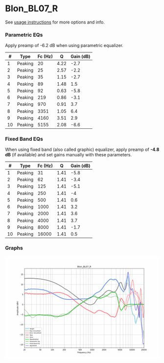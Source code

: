 # Blon_BL07_R
See [usage instructions](https://github.com/jaakkopasanen/AutoEq#usage) for more options and info.

### Parametric EQs
Apply preamp of -6.2 dB when using parametric equalizer.

|   # | Type    |   Fc (Hz) |    Q |   Gain (dB) |
|-----|---------|-----------|------|-------------|
|   1 | Peaking |        20 | 4.22 |        -2.7 |
|   2 | Peaking |        25 | 2.57 |        -2.2 |
|   3 | Peaking |        35 | 1.15 |        -2.7 |
|   4 | Peaking |        89 | 1.48 |         1.5 |
|   5 | Peaking |        92 | 0.63 |        -5.8 |
|   6 | Peaking |       219 | 0.86 |        -3.1 |
|   7 | Peaking |       970 | 0.91 |         3.7 |
|   8 | Peaking |      3351 | 1.05 |         6.4 |
|   9 | Peaking |      4160 | 3.51 |         2.9 |
|  10 | Peaking |      5155 | 2.08 |        -6.6 |

### Fixed Band EQs
When using fixed band (also called graphic) equalizer, apply preamp of **-4.8 dB** (if available) and set gains manually with these parameters.

|   # | Type    |   Fc (Hz) |    Q |   Gain (dB) |
|-----|---------|-----------|------|-------------|
|   1 | Peaking |        31 | 1.41 |        -5.8 |
|   2 | Peaking |        62 | 1.41 |        -3.4 |
|   3 | Peaking |       125 | 1.41 |        -5.1 |
|   4 | Peaking |       250 | 1.41 |        -4   |
|   5 | Peaking |       500 | 1.41 |         0.6 |
|   6 | Peaking |      1000 | 1.41 |         3.2 |
|   7 | Peaking |      2000 | 1.41 |         3.6 |
|   8 | Peaking |      4000 | 1.41 |         3.7 |
|   9 | Peaking |      8000 | 1.41 |        -1.7 |
|  10 | Peaking |     16000 | 1.41 |         0.5 |

### Graphs
![](./Blon_BL07_R.png)
